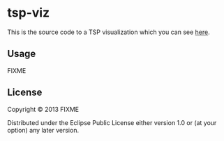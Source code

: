# tsp-viz

This is the source code to a TSP visualization which you can see [here](http://theatticlight.net/tsp).

## Usage

FIXME

## License

Copyright © 2013 FIXME

Distributed under the Eclipse Public License either version 1.0 or (at
your option) any later version.
